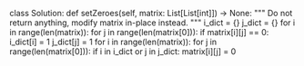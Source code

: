 

class Solution:
    def setZeroes(self, matrix: List[List[int]]) -> None:
        """
        Do not return anything, modify matrix in-place instead.
        """
        i_dict = {}
        j_dict = {}
        for i in range(len(matrix)):
            for j in range(len(matrix[0])):
                if matrix[i][j] == 0:
                    i_dict[i] = 1
                    j_dict[j] = 1
        for i in range(len(matrix)):
            for j in range(len(matrix[0])):
                if i in i_dict or j in j_dict:
                    matrix[i][j] = 0
        
        
